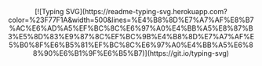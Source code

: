 <center>[![Typing SVG](https://readme-typing-svg.herokuapp.com?color=%23F77F1A&width=500&lines=%E4%B8%8D%E7%A7%AF%E8%B7%AC%E6%AD%A5%EF%BC%8C%E6%97%A0%E4%BB%A5%E8%87%B3%E5%8D%83%E9%87%8C%EF%BC%9B%E4%B8%8D%E7%A7%AF%E5%B0%8F%E6%B5%81%EF%BC%8C%E6%97%A0%E4%BB%A5%E6%88%90%E6%B1%9F%E6%B5%B7)](https://git.io/typing-svg)</center>

<!--
**AustinWilliam117/AustinWilliam117** is a ✨ _special_ ✨ repository because its `README.md` (this file) appears on your GitHub profile.

Here are some ideas to get you started:

- 🔭 I’m currently working on ...
- 🌱 I’m currently learning ...
- 👯 I’m looking to collaborate on ...
- 🤔 I’m looking for help with ...
- 💬 Ask me about ...
- 📫 How to reach me: ...
- 😄 Pronouns: ...
- ⚡ Fun fact: ...
-->
